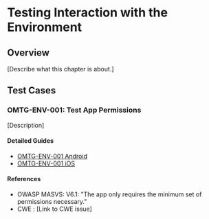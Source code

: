 # Testing Interaction with the Environment

## Overview

[Describe what this chapter is about.]

## Test Cases

### OMTG-ENV-001: Test App Permissions
[Description]

#### Detailed Guides

- [OMTG-ENV-001 Android](0x04a_OMTG-ENV_Android.md#OMTG-ENV-001)
- [OMTG-ENV-001 iOS](0x04b_OMTG-ENV_iOS.md#OMTG-ENV-001)

#### References

- OWASP MASVS: V6.1: "The app only requires the minimum set of permissions necessary."
- CWE : [Link to CWE issue]
